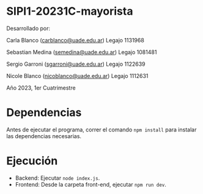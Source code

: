 # SIPI1-20231C-mayorista


Desarrollado por:

Carla Blanco (carblanco@uade.edu.ar)
Legajo 1131968

Sebastian Medina (semedina@uade.edu.ar)
Legajo 1081481

Sergio Garroni (sgarroni@uade.edu.ar)
Legajo 1122639

Nicole Blanco (nicoblanco@uade.edu.ar)
Legajo 1112631

Año 2023, 1er Cuatrimestre

# Dependencias
Antes de ejecutar el programa, correr el comando `npm install` para instalar las dependencias necesarias.

# Ejecución
- Backend: Ejecutar `node index.js`.
- Frontend: Desde la carpeta front-end, ejecutar `npm run dev`.
